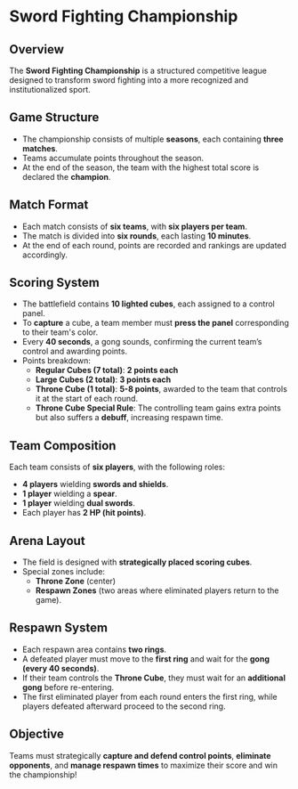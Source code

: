 # Sword Fighting Championship

## Overview

The **Sword Fighting Championship** is a structured competitive league designed to transform sword fighting into a more recognized and institutionalized sport.

## Game Structure

- The championship consists of multiple **seasons**, each containing **three matches**.
- Teams accumulate points throughout the season.
- At the end of the season, the team with the highest total score is declared the **champion**.

## Match Format

- Each match consists of **six teams**, with **six players per team**.
- The match is divided into **six rounds**, each lasting **10 minutes**.
- At the end of each round, points are recorded and rankings are updated accordingly.

## Scoring System

- The battlefield contains **10 lighted cubes**, each assigned to a control panel.
- To **capture** a cube, a team member must **press the panel** corresponding to their team's color.
- Every **40 seconds**, a gong sounds, confirming the current team’s control and awarding points.
- Points breakdown:
  - **Regular Cubes (7 total)**: **2 points each**
  - **Large Cubes (2 total)**: **3 points each**
  - **Throne Cube (1 total)**: **5-8 points**, awarded to the team that controls it at the start of each round.
  - **Throne Cube Special Rule**: The controlling team gains extra points but also suffers a **debuff**, increasing respawn time.

## Team Composition

Each team consists of **six players**, with the following roles:

- **4 players** wielding **swords and shields**.
- **1 player** wielding a **spear**.
- **1 player** wielding **dual swords**.
- Each player has **2 HP (hit points)**.

## Arena Layout

- The field is designed with **strategically placed scoring cubes**.
- Special zones include:
  - **Throne Zone** (center)
  - **Respawn Zones** (two areas where eliminated players return to the game).

## Respawn System

- Each respawn area contains **two rings**.
- A defeated player must move to the **first ring** and wait for the **gong (every 40 seconds)**.
- If their team controls the **Throne Cube**, they must wait for an **additional gong** before re-entering.
- The first eliminated player from each round enters the first ring, while players defeated afterward proceed to the second ring.

## Objective

Teams must strategically **capture and defend control points**, **eliminate opponents**, and **manage respawn times** to maximize their score and win the championship!
